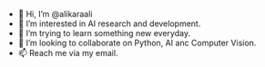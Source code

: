- 👋 Hi, I’m @alikaraali
- 👀 I’m interested in AI research and development.
- 🌱 I’m trying to learn something new everyday.
- 💞️ I’m looking to collaborate on Python, AI anc Computer Vision.
- 📫 Reach me via my email.

<!---
alikaraali/alikaraali is a ✨ special ✨ repository because its `README.md` (this file) appears on your GitHub profile.
You can click the Preview link to take a look at your changes.
--->
